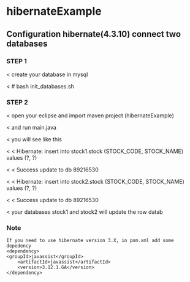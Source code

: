 hibernateExample
==================

Configuration hibernate(4.3.10) connect two databases
-------------------------------------------------------


### STEP 1

< create your database in mysql 

<   \# bash init_databases.sh

### STEP 2

< open your eclipse and import maven project (hibernateExample)

< and run main.java

< you will see like this

< < Hibernate: insert into stock1.stock (STOCK_CODE, STOCK_NAME) values (?, ?)

< < Success update to db 89216530

< < Hibernate: insert into stock2.stock (STOCK_CODE, STOCK_NAME) values (?, ?)

< < Success update to db 89216530

< your databases stock1 and stock2 will update the row datab 

### Note
    If you need to use hibernate version 3.X, in pom.xml add some depedency
    <dependency>
	<groupId>javassist</groupId>
    	<artifactId>javassist</artifactId>
    	<version>3.12.1.GA</version>
    </dependency>

   

   
